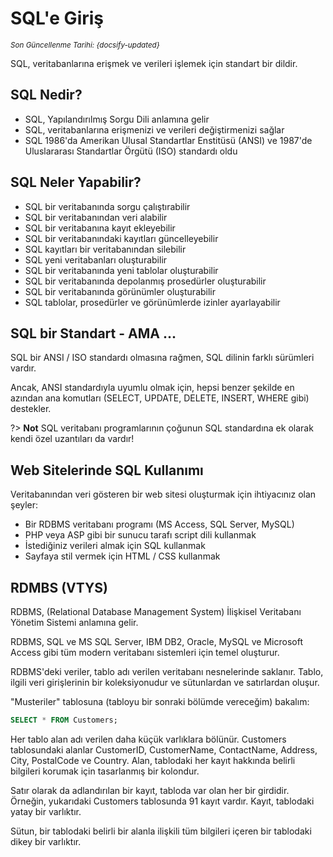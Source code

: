 <!--- SQL/01_Home.md --->

# SQL'e Giriş

<small>_Son Güncellenme Tarihi: {docsify-updated}_</small>

SQL, veritabanlarına erişmek ve verileri işlemek için standart bir dildir.

## SQL Nedir?

- SQL, Yapılandırılmış Sorgu Dili anlamına gelir
- SQL, veritabanlarına erişmenizi ve verileri değiştirmenizi sağlar
- SQL 1986'da Amerikan Ulusal Standartlar Enstitüsü (ANSI) ve 1987'de Uluslararası Standartlar Örgütü (ISO) standardı oldu

## SQL Neler Yapabilir?

- SQL bir veritabanında sorgu çalıştırabilir
- SQL bir veritabanından veri alabilir
- SQL bir veritabanına kayıt ekleyebilir
- SQL bir veritabanındaki kayıtları güncelleyebilir
- SQL kayıtları bir veritabanından silebilir
- SQL yeni veritabanları oluşturabilir
- SQL bir veritabanında yeni tablolar oluşturabilir
- SQL bir veritabanında depolanmış prosedürler oluşturabilir
- SQL bir veritabanında görünümler oluşturabilir
- SQL tablolar, prosedürler ve görünümlerde izinler ayarlayabilir

## SQL bir Standart - AMA ...

SQL bir ANSI / ISO standardı olmasına rağmen, SQL dilinin farklı sürümleri vardır.

Ancak, ANSI standardıyla uyumlu olmak için, hepsi benzer şekilde en azından ana komutları (SELECT, UPDATE, DELETE, INSERT, WHERE gibi) destekler.

?> **Not** SQL veritabanı programlarının çoğunun SQL standardına ek olarak kendi özel uzantıları da vardır!

## Web Sitelerinde SQL Kullanımı

Veritabanından veri gösteren bir web sitesi oluşturmak için ihtiyacınız olan şeyler:

- Bir RDBMS veritabanı programı (MS Access, SQL Server, MySQL)
- PHP veya ASP gibi bir sunucu tarafı script dili kullanmak
- İstediğiniz verileri almak için SQL kullanmak
- Sayfaya stil vermek için HTML / CSS kullanmak

## RDMBS (VTYS)

RDBMS, (Relational Database Management System) İlişkisel Veritabanı Yönetim Sistemi anlamına gelir.

RDBMS, SQL ve MS SQL Server, IBM DB2, Oracle, MySQL ve Microsoft Access gibi tüm modern veritabanı sistemleri için temel oluşturur.

RDBMS'deki veriler, tablo adı verilen veritabanı nesnelerinde saklanır. Tablo, ilgili veri girişlerinin bir koleksiyonudur ve sütunlardan ve satırlardan oluşur.

"Musteriler" tablosuna (tabloyu bir sonraki bölümde vereceğim) bakalım:

```sql
SELECT * FROM Customers;
```

Her tablo alan adı verilen daha küçük varlıklara bölünür. Customers tablosundaki alanlar CustomerID, CustomerName, ContactName, Address, City, PostalCode ve Country. Alan, tablodaki her kayıt hakkında belirli bilgileri korumak için tasarlanmış bir kolondur.

Satır olarak da adlandırılan bir kayıt, tabloda var olan her bir girdidir. Örneğin, yukarıdaki Customers tablosunda 91 kayıt vardır. Kayıt, tablodaki yatay bir varlıktır.

Sütun, bir tablodaki belirli bir alanla ilişkili tüm bilgileri içeren bir tablodaki dikey bir varlıktır.

